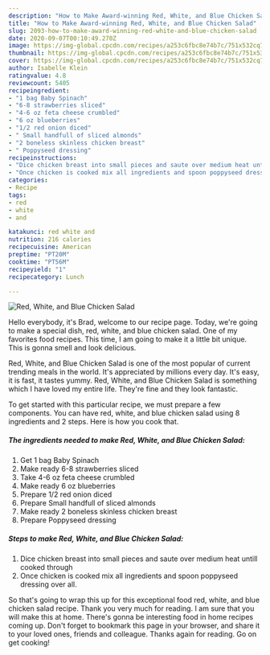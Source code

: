 ```yaml
---
description: "How to Make Award-winning Red, White, and Blue Chicken Salad"
title: "How to Make Award-winning Red, White, and Blue Chicken Salad"
slug: 2093-how-to-make-award-winning-red-white-and-blue-chicken-salad
date: 2020-09-07T00:10:49.270Z
image: https://img-global.cpcdn.com/recipes/a253c6fbc8e74b7c/751x532cq70/red-white-and-blue-chicken-salad-recipe-main-photo.jpg
thumbnail: https://img-global.cpcdn.com/recipes/a253c6fbc8e74b7c/751x532cq70/red-white-and-blue-chicken-salad-recipe-main-photo.jpg
cover: https://img-global.cpcdn.com/recipes/a253c6fbc8e74b7c/751x532cq70/red-white-and-blue-chicken-salad-recipe-main-photo.jpg
author: Isabelle Klein
ratingvalue: 4.8
reviewcount: 5405
recipeingredient:
- "1 bag Baby Spinach"
- "6-8 strawberries sliced"
- "4-6 oz feta cheese crumbled"
- "6 oz blueberries"
- "1/2 red onion diced"
- " Small handfull of sliced almonds"
- "2 boneless skinless chicken breast"
- " Poppyseed dressing"
recipeinstructions:
- "Dice chicken breast into small pieces and saute over medium heat untill cooked through"
- "Once chicken is cooked mix all ingredients and spoon poppyseed dressing over all."
categories:
- Recipe
tags:
- red
- white
- and

katakunci: red white and 
nutrition: 216 calories
recipecuisine: American
preptime: "PT20M"
cooktime: "PT56M"
recipeyield: "1"
recipecategory: Lunch

---
```



![Red, White, and Blue Chicken Salad](https://img-global.cpcdn.com/recipes/a253c6fbc8e74b7c/751x532cq70/red-white-and-blue-chicken-salad-recipe-main-photo.jpg)

Hello everybody, it's Brad, welcome to our recipe page. Today, we're going to make a special dish, red, white, and blue chicken salad. One of my favorites food recipes. This time, I am going to make it a little bit unique. This is gonna smell and look delicious.

Red, White, and Blue Chicken Salad is one of the most popular of current trending meals in the world. It's appreciated by millions every day. It's easy, it is fast, it tastes yummy. Red, White, and Blue Chicken Salad is something which I have loved my entire life. They're fine and they look fantastic.




To get started with this particular recipe, we must prepare a few components. You can have red, white, and blue chicken salad using 8 ingredients and 2 steps. Here is how you cook that.

<!--inarticleads1-->

##### The ingredients needed to make Red, White, and Blue Chicken Salad:

1. Get 1 bag Baby Spinach
1. Make ready 6-8 strawberries sliced
1. Take 4-6 oz feta cheese crumbled
1. Make ready 6 oz blueberries
1. Prepare 1/2 red onion diced
1. Prepare  Small handfull of sliced almonds
1. Make ready 2 boneless skinless chicken breast
1. Prepare  Poppyseed dressing




<!--inarticleads2-->

##### Steps to make Red, White, and Blue Chicken Salad:

1. Dice chicken breast into small pieces and saute over medium heat untill cooked through
1. Once chicken is cooked mix all ingredients and spoon poppyseed dressing over all.




So that's going to wrap this up for this exceptional food red, white, and blue chicken salad recipe. Thank you very much for reading. I am sure that you will make this at home. There's gonna be interesting food in home recipes coming up. Don't forget to bookmark this page in your browser, and share it to your loved ones, friends and colleague. Thanks again for reading. Go on get cooking!

